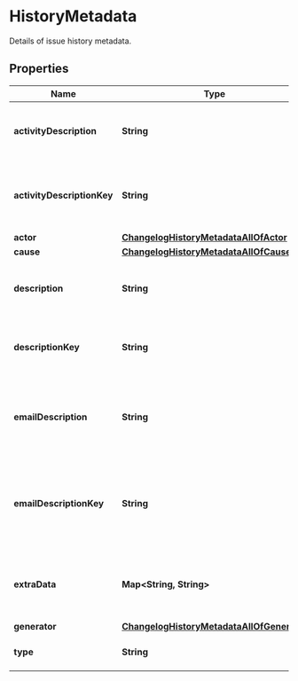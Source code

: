 

# HistoryMetadata

Details of issue history metadata.

## Properties

| Name | Type | Description | Notes |
|------------ | ------------- | ------------- | -------------|
|**activityDescription** | **String** | The activity described in the history record. |  [optional] |
|**activityDescriptionKey** | **String** | The key of the activity described in the history record. |  [optional] |
|**actor** | [**ChangelogHistoryMetadataAllOfActor**](ChangelogHistoryMetadataAllOfActor.md) |  |  [optional] |
|**cause** | [**ChangelogHistoryMetadataAllOfCause**](ChangelogHistoryMetadataAllOfCause.md) |  |  [optional] |
|**description** | **String** | The description of the history record. |  [optional] |
|**descriptionKey** | **String** | The description key of the history record. |  [optional] |
|**emailDescription** | **String** | The description of the email address associated the history record. |  [optional] |
|**emailDescriptionKey** | **String** | The description key of the email address associated the history record. |  [optional] |
|**extraData** | **Map&lt;String, String&gt;** | Additional arbitrary information about the history record. |  [optional] |
|**generator** | [**ChangelogHistoryMetadataAllOfGenerator**](ChangelogHistoryMetadataAllOfGenerator.md) |  |  [optional] |
|**type** | **String** | The type of the history record. |  [optional] |



